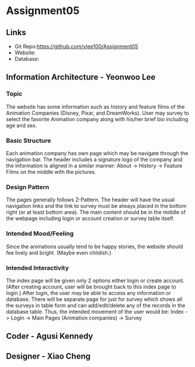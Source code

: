 # Assignment05
## Links
* Git Repo:https://github.com/ylee100/Assignment05
* Website:
* Database:

## Information Architecture - Yeonwoo Lee
### Topic
The website has some information such as history and feature films of the Animation Companies (Disney, Pixar, and DreamWorks). User may survey to select the favorite Animation company along with his/her brief bio including age and sex.
### Basic Structure
Each animation company has own page which may be navigate through the navigation bar. The header includes a signature logo of the company and the information is aligned in a similar manner: About -> History -> Feature Films on the middle with the pictures.
### Design Pattern
The pages generally follows Z-Pattern. The header will have the usual navigation links and the link to survey must be always placed in the bottom right (or at least bottom area). The main content should be in the middle of the webpage including login or account creation or survey table itself.
### Intended Mood/Feeling
Since the animations usually tend to be happy stories, the website should fee lively and bright. (Maybe even childish.)
### Intended Interactivity
The index page will be given only 2 options either login or create account. (After creating account, user will be brought back to this index page to login.) After login, the user may be able to access any information or database. There will be separate page for just for survey which shows all the surveys in table form and can add/edit/delete any of the records in the database table. Thus, the intended movement of the user would be: Index -> Login -> Main Pages (Animation companies) -> Survey



## Coder - Agusi Kennedy

## Designer - Xiao Cheng

